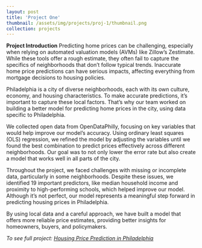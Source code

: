```yaml
---
layout: post
title: 'Project One'
thumbnail: /assets/img/projects/proj-1/thumbnail.png
collection: projects
---
```

**Project Introduction**
Predicting home prices can be challenging, especially when relying on automated valuation models (AVMs) like Zillow’s Zestimate. While these tools offer a rough estimate, they often fail to capture the specifics of neighborhoods that don’t follow typical trends. Inaccurate home price predictions can have serious impacts, affecting everything from mortgage decisions to housing policies.

Philadelphia is a city of diverse neighborhoods, each with its own culture, economy, and housing characteristics. To make accurate predictions, it’s important to capture these local factors. That’s why our team worked on building a better model for predicting home prices in the city, using data specific to Philadelphia.

We collected open data from OpenDataPhilly, focusing on key variables that would help improve our model’s accuracy. Using ordinary least squares (OLS) regression, we refined the model by adjusting the variables until we found the best combination to predict prices effectively across different neighborhoods. Our goal was to not only lower the error rate but also create a model that works well in all parts of the city.

Throughout the project, we faced challenges with missing or incomplete data, particularly in some neighborhoods. Despite these issues, we identified 19 important predictors, like median household income and proximity to high-performing schools, which helped improve our model. Although it’s not perfect, our model represents a meaningful step forward in predicting housing prices in Philadelphia.

By using local data and a careful approach, we have built a model that offers more reliable price estimates, providing better insights for homeowners, buyers, and policymakers.

*To see full project: [Housing Price Prediction in Philadelphia](assets\html\projects\MUSA5080_Midterm_finalversion.html)*